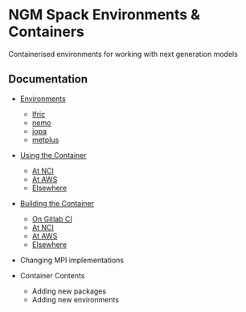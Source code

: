 # NGM Spack Environments & Containers

Containerised environments for working with next generation models

## Documentation

 * [Environments](docs/environments.md)
   * [lfric](docs/environments.md#lfric)
   * [nemo](docs/environments.md#nemo)
   * [jopa](docs/environments.md#jopa)
   * [metplus](docs/environments.md#metplus)

 * [Using the Container](docs/using.md)
   * [At NCI](docs/using.md#at-nci)
   * [At AWS](docs/using.md#at-aws)
   * [Elsewhere](docs/using.md#elsewhere)

 * [Building the Container](docs/building.md)
   * [On Gitlab CI](docs/building.md#on-gitlab-ci)
   * [At NCI](docs/building.md#at-nci)
   * [At AWS](docs/building.md#at-aws)
   * [Elsewhere](docs/building.md#elsewhere)

 * Changing MPI implementations

 * Container Contents
   * Adding new packages
   * Adding new environments

